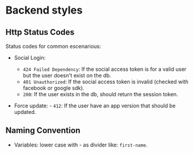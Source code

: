 # Backend styles

Http Status Codes
--------------

Status codes for common escenarious:

* Social Login:
	- `424 Failed Dependency`: If the social access token is for a valid user but the user doesn't exist on the db.
	- `401 Unauthorized`: If the social access token is invalid (checked with facebook or google sdk).
	- `200`: If the user exists in the db, should return the session token.

* Force update:
    	- `412`: If the user have an app version that should be updated.    

Naming Convention
------------------

* Variables: lower case with - as divider like: `first-name`.

